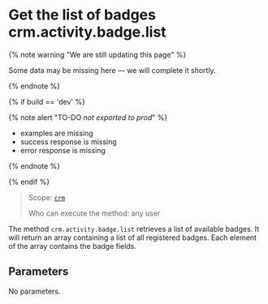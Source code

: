 # Get the list of badges crm.activity.badge.list

{% note warning "We are still updating this page" %}

Some data may be missing here — we will complete it shortly.

{% endnote %}

{% if build == 'dev' %}

{% note alert "TO-DO _not exported to prod_" %}

- examples are missing
- success response is missing
- error response is missing

{% endnote %}

{% endif %}

> Scope: [`crm`](../../../../scopes/permissions.md)
>
> Who can execute the method: any user

The method `crm.activity.badge.list` retrieves a list of available badges. It will return an array containing a list of all registered badges. Each element of the array contains the badge fields.

## Parameters

No parameters.